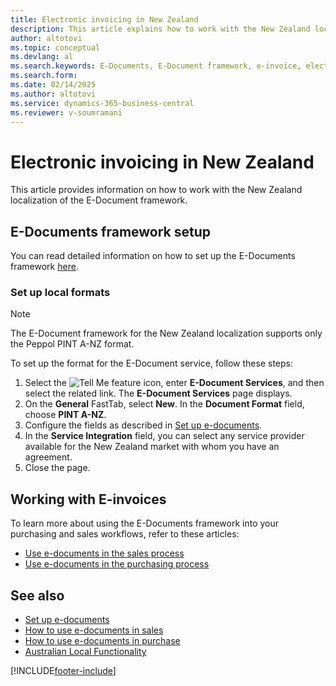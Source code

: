 ```yaml
---
title: Electronic invoicing in New Zealand
description: This article explains how to work with the New Zealand localization of the E-Document framework.
author: altotovi
ms.topic: conceptual
ms.devlang: al
ms.search.keywords: E-Documents, E-Document framework, e-invoice, electronic invoice, Peppol, PINT A-NZ
ms.search.form: 
ms.date: 02/14/2025
ms.author: altotovi
ms.service: dynamics-365-business-central
ms.reviewer: v-soumramani
---
```


# Electronic invoicing in New Zealand

This article provides information on how to work with the New Zealand localization of the E-Document framework.

## E-Documents framework setup

You can read detailed information on how to set up the E-Documents framework [here](../../finance-how-setup-edocuments.md).  

### Set up local formats  

> [!NOTE]
> The E-Document framework for the New Zealand localization supports only the Peppol PINT A-NZ format.

To set up the format for the E-Document service, follow these steps:  

1. Select the ![Tell Me feature](../../media/ui-search/search_small.png "Tell me what you want to do") icon, enter **E-Document Services**, and then select the related link. The **E-Document Services** page displays.
1. On the **General** FastTab, select **New**. In the **Document Format** field, choose **PINT A-NZ**.  
1. Configure the fields as described in [Set up e-documents](../../finance-how-setup-edocuments.md).
1. In the **Service Integration** field, you can select any service provider available for the New Zealand market with whom you have an agreement.  
1. Close the page.  

## Working with E-invoices

To learn more about using the E-Documents framework into your purchasing and sales workflows, refer to these articles:

- [Use e-documents in the sales process](../../finance-how-use-edocuments.md)
- [Use e-documents in the purchasing process](../../finance-how-use-edocuments-purchase.md)

## See also

- [Set up e-documents](../../finance-how-setup-edocuments.md)  
- [How to use e-documents in sales](../../finance-how-use-edocuments.md)  
- [How to use e-documents in purchase](../../finance-how-use-edocuments-purchase.md)  
- [Australian Local Functionality](new-zealand-local-functionality.md)  

[!INCLUDE[footer-include](../../includes/footer-banner.md)]

